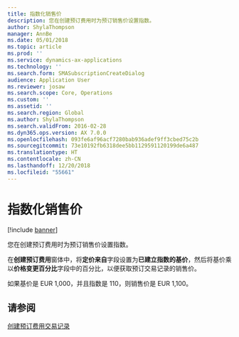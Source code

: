 ```yaml
---
title: 指数化销售价
description: 您在创建预订费用时为预订销售价设置指数。
author: ShylaThompson
manager: AnnBe
ms.date: 05/01/2018
ms.topic: article
ms.prod: ''
ms.service: dynamics-ax-applications
ms.technology: ''
ms.search.form: SMASubscriptionCreateDialog
audience: Application User
ms.reviewer: josaw
ms.search.scope: Core, Operations
ms.custom: ''
ms.assetid: ''
ms.search.region: Global
ms.author: ShylaThompson
ms.search.validFrom: 2016-02-28
ms.dyn365.ops.version: AX 7.0.0
ms.openlocfilehash: 093fe6af96acf7280bab936adef9ff3cbed75c2b
ms.sourcegitcommit: 73e10192fb6318dee5bb1129591120199de6a487
ms.translationtype: HT
ms.contentlocale: zh-CN
ms.lasthandoff: 12/20/2018
ms.locfileid: "55661"
---
```

# <a name="indexed-sales-prices"></a>指数化销售价  

[!include [banner](../includes/banner.md)]


您在创建预订费用时为预订销售价设置指数。

在**创建预订费用**窗体中，将**定价来自**字段设置为**已建立指数的基价**，然后将基价乘以**价格变更百分比**字段中的百分比，以便获取预订交易记录的销售价。

如果基价是 EUR 1,000，并且指数是 110，则销售价是 EUR 1,100。

## <a name="see-also"></a>请参阅

[创建预订费用交易记录](create-subscription-fee-transactions.md)

  


